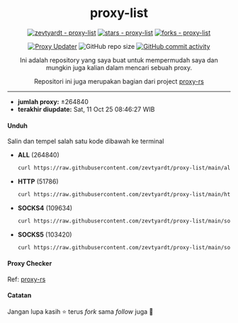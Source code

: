<div align="center">

# proxy-list

  [![zevtyardt - proxy-list](https://img.shields.io/static/v1?label=zevtyardt&message=proxy-list&color=blue&logo=github)](https://github.com/zevtyardt/proxy-list "Go to GitHub repo")
  [![stars - proxy-list](https://img.shields.io/github/stars/zevtyardt/proxy-list?style=social)](https://github.com/zevtyardt/proxy-list)
  [![forks - proxy-list](https://img.shields.io/github/forks/zevtyardt/proxy-list?style=social)](https://github.com/zevtyardt/proxy-list)

  [![Proxy Updater](https://github.com/zevtyardt/proxy-list/workflows/Proxy%20Updater/badge.svg)](https://github.com/zevtyardt/proxy-list/actions?query=workflow:"Proxy+Updater")
  ![GitHub repo size](https://img.shields.io/github/repo-size/zevtyardt/proxy-list)
  [![GitHub commit activity](https://img.shields.io/github/commit-activity/m/zevtyardt/proxy-list?logo=commits)](https://github.com/zevtyardt/proxy-list/commits/main)

  Ini adalah repository yang saya buat untuk mempermudah saya dan mungkin juga kalian dalam mencari sebuah proxy.

  Repositori ini juga merupakan bagian dari project [proxy-rs](https://github.com/zevtyardt/proxy.rs)


</div>

---
  - **jumlah proxy:** ±264840
  - **terakhir diupdate:** Sat, 11 Oct 25 08:46:27 WIB

#### Unduh
  Salin dan tempel salah satu kode dibawah ke terminal
  - **ALL** (264840)
    ```bash
    curl https://raw.githubusercontent.com/zevtyardt/proxy-list/main/all.txt -o all.txt
    ```
  - **HTTP** (51786)
    ```bash
    curl https://raw.githubusercontent.com/zevtyardt/proxy-list/main/http.txt -o http.txt
    ```
  - **SOCKS4** (109634)
    ```bash
    curl https://raw.githubusercontent.com/zevtyardt/proxy-list/main/socks4.txt -o socks4.txt
    ```
  - **SOCKS5** (103420)
    ```bash
    curl https://raw.githubusercontent.com/zevtyardt/proxy-list/main/socks5.txt -o socks5.txt
    ```

#### Proxy Checker
Ref:  [proxy-rs](https://github.com/zevtyardt/proxy.rs)

#### Catatan
Jangan lupa kasih ⭐ terus *fork* sama *follow* juga 🥰
